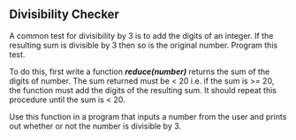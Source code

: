 ## Divisibility Checker

A common test for divisibility by 3 is to add the digits of an integer. If the resulting sum is divisible by 3 then so is the original number. Program this test.

To do this, first write a function ***reduce(number)*** returns the sum of the digits of number. The sum returned must be < 20 i.e. if the sum is >= 20, the function must add the digits of the resulting sum. It should repeat this procedure until the sum is < 20.

Use this function in a program that inputs a number from the user and prints out whether or not the number is divisible by 3.